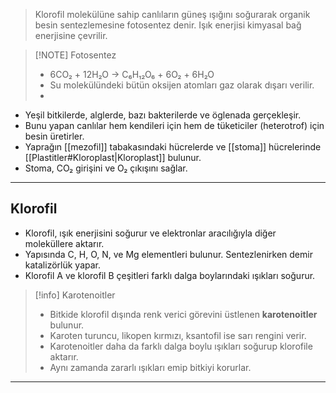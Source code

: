 >Klorofil molekülüne sahip canlıların güneş ışığını soğurarak organik besin sentezlemesine fotosentez denir. Işık enerjisi kimyasal bağ enerjisine çevrilir.

> [!NOTE] Fotosentez
> - 6CO₂ + 12H₂O -> C₆H₁₂O₆ + 6O₂ + 6H₂O
> - Su molekülündeki bütün oksijen atomları gaz olarak dışarı verilir.
> - 

- Yeşil bitkilerde, alglerde, bazı bakterilerde ve öglenada gerçekleşir.
- Bunu yapan canlılar hem kendileri için hem de tüketiciler (heterotrof) için besin üretirler.
- Yaprağın [[mezofil]] tabakasındaki hücrelerde ve [[stoma]] hücrelerinde [[Plastitler#Kloroplast|Kloroplast]] bulunur.
- Stoma, CO₂ girişini ve O₂ çıkışını sağlar.

---
## Klorofil
- Klorofil, ışık enerjisini soğurur ve elektronlar aracılığıyla diğer moleküllere aktarır.
- Yapısında C, H, O, N, ve Mg elementleri bulunur. Sentezlenirken demir katalizörlük yapar.
- Klorofil A ve klorofil B çeşitleri farklı dalga boylarındaki ışıkları soğurur.

> [!info] Karotenoitler
> - Bitkide klorofil dışında renk verici görevini üstlenen **karotenoitler** bulunur.
> - Karoten turuncu, likopen kırmızı, ksantofil ise sarı rengini verir.
> - Karotenoitler daha da farklı dalga boylu ışıkları soğurup klorofile aktarır.
> - Aynı zamanda zararlı ışıkları emip bitkiyi korurlar.

---
